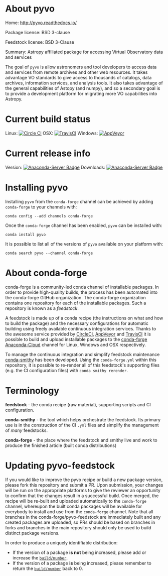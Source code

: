 About pyvo
==========

Home: http://pyvo.readthedocs.io/

Package license: BSD 3-clause

Feedstock license: BSD 3-Clause

Summary: Astropy affiliated package for accessing Virtual Observatory data and services

The goal of `pyvo` is allow astronomers and tool developers to access data
and services from remote archives and other web resources.  It takes
advantage VO standards to give access to thousands of catalogs, data
archives, information services, and analysis tools.  It also takes
advantage of the general capabilities of Astopy (and numpy), and so a
secondary goal is to provide a development platform for migrating more VO
capabilities into Astropy.


Current build status
====================

Linux: [![Circle CI](https://circleci.com/gh/conda-forge/pyvo-feedstock.svg?style=shield)](https://circleci.com/gh/conda-forge/pyvo-feedstock)
OSX: [![TravisCI](https://travis-ci.org/conda-forge/pyvo-feedstock.svg?branch=master)](https://travis-ci.org/conda-forge/pyvo-feedstock)
Windows: [![AppVeyor](https://ci.appveyor.com/api/projects/status/github/conda-forge/pyvo-feedstock?svg=True)](https://ci.appveyor.com/project/conda-forge/pyvo-feedstock/branch/master)

Current release info
====================
Version: [![Anaconda-Server Badge](https://anaconda.org/conda-forge/pyvo/badges/version.svg)](https://anaconda.org/conda-forge/pyvo)
Downloads: [![Anaconda-Server Badge](https://anaconda.org/conda-forge/pyvo/badges/downloads.svg)](https://anaconda.org/conda-forge/pyvo)

Installing pyvo
===============

Installing `pyvo` from the `conda-forge` channel can be achieved by adding `conda-forge` to your channels with:

```
conda config --add channels conda-forge
```

Once the `conda-forge` channel has been enabled, `pyvo` can be installed with:

```
conda install pyvo
```

It is possible to list all of the versions of `pyvo` available on your platform with:

```
conda search pyvo --channel conda-forge
```


About conda-forge
=================

conda-forge is a community-led conda channel of installable packages.
In order to provide high-quality builds, the process has been automated into the
conda-forge GitHub organization. The conda-forge organization contains one repository
for each of the installable packages. Such a repository is known as a *feedstock*.

A feedstock is made up of a conda recipe (the instructions on what and how to build
the package) and the necessary configurations for automatic building using freely
available continuous integration services. Thanks to the awesome service provided by
[CircleCI](https://circleci.com/), [AppVeyor](http://www.appveyor.com/)
and [TravisCI](https://travis-ci.org/) it is possible to build and upload installable
packages to the [conda-forge](https://anaconda.org/conda-forge)
[Anaconda-Cloud](http://docs.anaconda.org/) channel for Linux, Windows and OSX respectively.

To manage the continuous integration and simplify feedstock maintenance
[conda-smithy](http://github.com/conda-forge/conda-smithy) has been developed.
Using the ``conda-forge.yml`` within this repository, it is possible to re-render all of
this feedstock's supporting files (e.g. the CI configuration files) with ``conda smithy rerender``.


Terminology
===========

**feedstock** - the conda recipe (raw material), supporting scripts and CI configuration.

**conda-smithy** - the tool which helps orchestrate the feedstock.
                   Its primary use is in the construction of the CI ``.yml`` files
                   and simplify the management of *many* feedstocks.

**conda-forge** - the place where the feedstock and smithy live and work to
                  produce the finished article (built conda distributions)


Updating pyvo-feedstock
=======================

If you would like to improve the pyvo recipe or build a new
package version, please fork this repository and submit a PR. Upon submission,
your changes will be run on the appropriate platforms to give the reviewer an
opportunity to confirm that the changes result in a successful build. Once
merged, the recipe will be re-built and uploaded automatically to the
`conda-forge` channel, whereupon the built conda packages will be available for
everybody to install and use from the `conda-forge` channel.
Note that all branches in the conda-forge/pyvo-feedstock are
immediately built and any created packages are uploaded, so PRs should be based
on branches in forks and branches in the main repository should only be used to
build distinct package versions.

In order to produce a uniquely identifiable distribution:
 * If the version of a package **is not** being increased, please add or increase
   the [``build/number``](http://conda.pydata.org/docs/building/meta-yaml.html#build-number-and-string).
 * If the version of a package **is** being increased, please remember to return
   the [``build/number``](http://conda.pydata.org/docs/building/meta-yaml.html#build-number-and-string)
   back to 0.
